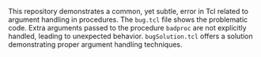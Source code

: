 This repository demonstrates a common, yet subtle, error in Tcl related to argument handling in procedures.  The `bug.tcl` file shows the problematic code. Extra arguments passed to the procedure `badproc` are not explicitly handled, leading to unexpected behavior. `bugSolution.tcl` offers a solution demonstrating proper argument handling techniques.